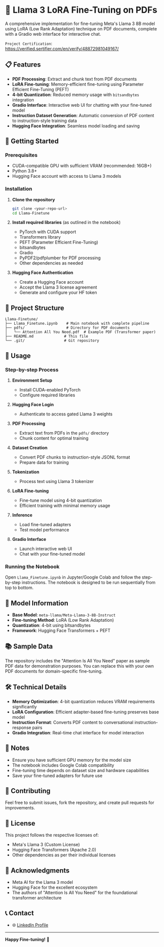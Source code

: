 # 🦙 Llama 3 LoRA Fine-Tuning on PDFs

A comprehensive implementation for fine-tuning Meta's Llama 3 8B model using LoRA (Low Rank Adaptation) technique on PDF documents, complete with a Gradio web interface for interactive chat.

`Project Certification`: https://verified.sertifier.com/en/verify/48872981049167/

## 📋 Features

- **PDF Processing**: Extract and chunk text from PDF documents
- **LoRA Fine-tuning**: Memory-efficient fine-tuning using Parameter Efficient Fine-Tuning (PEFT)
- **4-bit Quantization**: Reduced memory usage with `bitsandbytes` integration
- **Gradio Interface**: Interactive web UI for chatting with your fine-tuned model
- **Instruction Dataset Generation**: Automatic conversion of PDF content to instruction-style training data
- **Hugging Face Integration**: Seamless model loading and saving

## 🚀 Getting Started

### Prerequisites

- CUDA-compatible GPU with sufficient VRAM (recommended: 16GB+)
- Python 3.8+
- Hugging Face account with access to Llama 3 models

### Installation

1. **Clone the repository**
   ```bash
   git clone <your-repo-url>
   cd Llama-Finetune
   ```

2. **Install required libraries** (as outlined in the notebook)
   - PyTorch with CUDA support
   - Transformers library
   - PEFT (Parameter Efficient Fine-Tuning)
   - bitsandbytes
   - Gradio
   - PyPDF2/pdfplumber for PDF processing
   - Other dependencies as needed

3. **Hugging Face Authentication**
   - Create a Hugging Face account
   - Accept the Llama 3 license agreement
   - Generate and configure your HF token

## 📁 Project Structure

```
Llama-Finetune/
├── Llama_Finetune.ipynb    # Main notebook with complete pipeline
├── pdfs/                   # Directory for PDF documents
│   └── Attention All You Need.pdf  # Example PDF (Transformer paper)
├── README.md              # This file
└── .git/                  # Git repository
```

## 🔧 Usage

### Step-by-step Process

1. **Environment Setup**
   - Install CUDA-enabled PyTorch
   - Configure required libraries

2. **Hugging Face Login**
   - Authenticate to access gated Llama 3 weights

3. **PDF Processing**
   - Extract text from PDFs in the `pdfs/` directory
   - Chunk content for optimal training

4. **Dataset Creation**
   - Convert PDF chunks to instruction-style JSONL format
   - Prepare data for training

5. **Tokenization**
   - Process text using Llama 3 tokenizer

6. **LoRA Fine-tuning**
   - Fine-tune model using 4-bit quantization
   - Efficient training with minimal memory usage

7. **Inference**
   - Load fine-tuned adapters
   - Test model performance

8. **Gradio Interface**
   - Launch interactive web UI
   - Chat with your fine-tuned model

### Running the Notebook

Open `Llama_Finetune.ipynb` in Jupyter/Google Colab and follow the step-by-step instructions. The notebook is designed to be run sequentially from top to bottom.

## 🤖 Model Information

- **Base Model**: `meta-llama/Meta-Llama-3-8B-Instruct`
- **Fine-tuning Method**: LoRA (Low Rank Adaptation)
- **Quantization**: 4-bit using bitsandbytes
- **Framework**: Hugging Face Transformers + PEFT

## 📚 Sample Data

The repository includes the "Attention Is All You Need" paper as sample PDF data for demonstration purposes. You can replace this with your own PDF documents for domain-specific fine-tuning.

## 🛠️ Technical Details

- **Memory Optimization**: 4-bit quantization reduces VRAM requirements significantly
- **LoRA Configuration**: Efficient adapter-based fine-tuning preserves base model
- **Instruction Format**: Converts PDF content to conversational instruction-response pairs
- **Gradio Integration**: Real-time chat interface for model interaction

## 📝 Notes

- Ensure you have sufficient GPU memory for the model size
- The notebook includes Google Colab compatibility
- Fine-tuning time depends on dataset size and hardware capabilities
- Save your fine-tuned adapters for future use

## 🤝 Contributing

Feel free to submit issues, fork the repository, and create pull requests for improvements.

## 📄 License

This project follows the respective licenses of:
- Meta's Llama 3 (Custom License)
- Hugging Face Transformers (Apache 2.0)
- Other dependencies as per their individual licenses

## 🙏 Acknowledgments

- Meta AI for the Llama 3 model
- Hugging Face for the excellent ecosystem
- The authors of "Attention Is All You Need" for the foundational transformer architecture

## 📞 Contact
- 🌐 [LinkedIn Profile](https://www.linkedin.com/in/hritik-rai-/)
---

**Happy Fine-tuning!** 🚀
